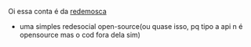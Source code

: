 Oi essa conta é da [redemosca](https://www.redemosca.com.br)
- uma simples redesocial open-source(ou quase isso, pq tipo a api n é opensource mas o cod fora dela sim)
